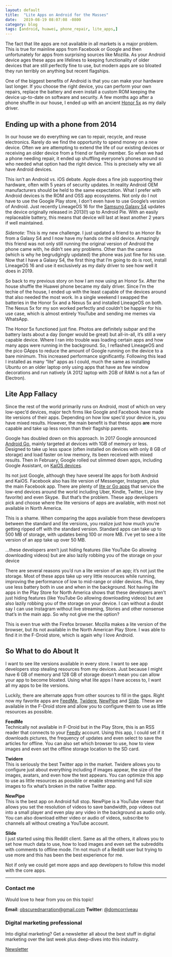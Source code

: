 ```yaml
---
layout: default
title:  "Lite Apps on Android for the Masses"
date:   2019-08-19 08:07:08 -0800
category: blog
tags: [android, huawei, phone_repair, lite_apps,]
---
```

The fact that lite apps are not available in all markets is a major problem. This is true for mainline apps from Facebook or Google and then unfortunately for apps from surprising sources like Mozilla. As your Android device ages these apps are lifelines to keeping functionality of older devices that are still perfectly fine to use, but modern apps are so bloated they run terribly on anything but recent flagships.

One of the biggest benefits of Android is that you can make your hardware last longer. If you choose the right device, you can perform your own repairs, replace the battery and even install a custom ROM keeping the device up-to-date on software and security. A few months ago after a phone shuffle in our house, I ended up with an ancient [Honor 5x](https://www.pcmag.com/review/341391/huawei-honor-5x-unlocked) as my daily driver. 

## Ending up with a phone from 2014

In our house we do everything we can to repair, recycle, and reuse electronics. Rarely do we find the opportunity to spend money on a new device. Often we are attempting to extend the life of our existing devices or receiving an older device from a friend or family member. So when we had a phone needing repair, it ended up shuffling everyone’s phones around so who needed what option had the right device. This is precisely why we all have Android devices. 

This isn’t an Android vs. iOS debate. Apple does a fine job supporting their hardware, often with 5 years of security updates. In reality Android OEM manufacturers should be held to the same expectation. What I prefer with Android devices is the ROM and OSS app ecosystems. Not only do I not have to use the Google Play store, I don’t even have to use Google’s version of Android. Just recently LineageOS 16 for the [Samsung Galaxy S4](https://forum.xda-developers.com/galaxy-s4) updates the device originally released in 2013(!) up to Android Pie. With an easily replaceable battery, this means that device will last at least another 2 years if well maintained. 

_Sidenote:_ This is my new challenge. I just updated a friend to an Honor 8x from a Galaxy S4 and I now have my hands on the old device. Amazingly this friend was not only still running the original version of Android the phone came with, he didn’t see any problems. Other than the camera (which is why he begrudgingly updated) the phone was just fine for his use. Now that I have a Galaxy S4, the first thing that I’m going to do is root, install LineageOS 16 and use it exclusively as my daily driver to see how well it does in 2019. 

So back to my previous story on how I am now using an Honor 5x. After the house shuffle the Huawei phone became my daily driver. Since I’m the techie of the house, I ended up with the least capable of the devices around that also needed the most work. In a single weekend I swapped the batteries in the Honor 5x and a Nexus 5x and installed LineageOS on both. The Nexus 5x for my son worked perfectly and couldn’t be happier for his use case, which is almost entirely YouTube and sending me memes via WhatsApp. 

The Honor 5x functioned just fine. Photos are definitely subpar and the battery lasts about a day (longer would be great) but all-in-all, it’s still a very capable device. Where I ran into trouble was loading certain apps and how many apps were running in the background. So, I reflashed LineageOS and the pico GApps to reduce the amount of Google running on the device to a bare minimum. This increased performance significantly. Following this lead I installed as many “lite” apps as I could, much the same as installing Ubuntu on an older laptop only using apps that have as few window decorations and run natively (A 2012 laptop with 2GB of RAM is not a fan of Electron). 

## Lite App Fallacy

Since the rest of the world primarily runs on Android, most of which on very low-spec’d devices, major tech firms like Google and Facebook have made lite versions of their apps. Depending on how low spec’d your device is, you have mixed results. However, the main benefit is that these apps **are** more capable and take up less room than their flagship parents. 

Google has doubled down on this approach. In 2017 Google announced [Android Go](https://www.theverge.com/circuitbreaker/2018/3/1/17052912/what-is-android-go), mainly targeted at devices with 1GB of memory or less. Designed to take up less space (often installed on devices with only 8 GB of storage) and load faster on low memory, its been received with mixed results. Then in February, Google rolled out slimmed down apps, including Google Assistant, on [KaiOS devices](https://9to5google.com/2019/02/26/kaios-google-youtube-assistant/).

Its not just Google, although they have several lite apps for both Android and KaiOS. Facebook also has lite version of Messenger, Instagram, plus the main Facebook app. There are plenty of [lite or Go apps](https://www.androidauthority.com/android-go-lite-apps-891592/) that service the low-end devices around the world including Uber, Kindle, Twitter, Line (my favorite) and even Skype.  But that’s the problem. These app developers pick and choose where the lite versions of apps are available, with most not available in North America. 

This is a shame. When comparing the apps available from these developers between the standard and lite versions, you realize just how much you’re getting ripped off with the standard version. Standard apps can take up to 500 MB of storage, with updates being 100 or more MB. I’ve yet to see a lite version of an app take up over 50 MB.

…these developers aren’t just hiding features (like YouTube Go allowing downloading videos) but are also lazily robbing you of the storage on your device

There are several reasons you’d run a lite version of an app; it’s not just the storage. Most of these apps take up very little resources while running, improving the performance of low to mid-range or older devices. Plus, they use less battery both in use and when in the background. Not having lite apps in the Play Store for North America shows that these developers aren’t just hiding features (like YouTube Go allowing downloading videos) but are also lazily robbing you of the storage on your device. I can without a doubt say I can use Instagram without live streaming, Stories and other nonsense that’s in the main app. So why not give me the option?

This is even true with the Firefox browser. Mozilla makes a lite version of the browser, but its not available in the North American Play Store. I was able to find it in the F-Droid store, which is again why I love Android. 

## So What to do About It

I want to see lite versions available in every store. I want to see app developers stop stealing resources from my devices. Just because I might have 6 GB of memory and 128 GB of storage doesn’t mean you can allow your app to become bloated. Using what lite apps I have access to, I want all my apps to be lite versions.

Luckily, there are alternate apps from other sources to fill in the gaps. Right now my favorite apps are [FeedMe](https://play.google.com/store/apps/details?id=com.seazon.feedme&hl=en_US), [Twidere](https://f-droid.org/en/packages/org.mariotaku.twidere/), [NewPipe](https://newpipe.schabi.org/) and [Slide](https://f-droid.org/en/packages/me.ccrama.redditslide/). These are available in the F-Droid store and allow you to configure them to use as little resources as possible.

**FeedMe**  
Technically not available in F-Droid but in the Play Store, this is an RSS reader that connects to your [Feedly](https://feedly.com/i/welcome) account. Using this app, I could set if it downloads pictures, the frequency of updates and even select to save the articles for offline. You can also set which browser to use, how to view images and even set the offline storage location to the SD card. 

**Twidere**  
This is seriously the best Twitter app in the market. Twidere allows you to configure just about everything including if images appear, the size of the images, avatars, and even how the text appears. You can optimize this app to use as little resources as possible or enable streaming and full size images to fix what’s broken in the native Twitter app.

**NewPipe**  
This is the best app on Android full stop. NewPipe is a YouTube viewer that allows you set the resolution of videos to save bandwidth, pop videos out into a small player and even play any video in the background as audio only. You can also download either video or audio of videos, subscribe to channels all without creating a YouTube account.

**Slide**  
I just started using this Reddit client. Same as all the others, it allows you to set how much data to use, how to load images and even set the subreddits with comments to offline mode. I’m not much of a Reddit user but trying to use more and this has been the best experience for me. 

Not if only we could get more apps and app developers to follow this model with the core apps.  

* * *

### Contact me

Would love to hear from you on this topic!

**Email**: obscurednarration@gmail.com
**Twitter**: [@domcorriveau](https://twitter.com/domcorriveau)

### Digital marketing professional

Into digital marketing? Get a newsletter all about the best stuff in digital marketing over the last week plus deep-dives into this industry.

[Newsletter](https://corrteksolutions.com/marketing-mixer-newsletter/)
